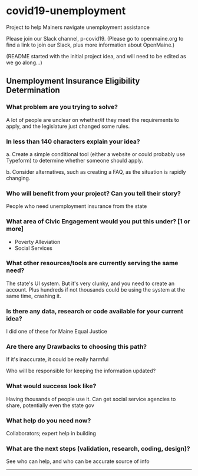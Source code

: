 # covid19-unemployment
Project to help Mainers navigate unemployment assistance

Please join our Slack channel, p-covid19. (Please go to openmaine.org to find a link
to join our Slack, plus more information about OpenMaine.)

(README started with the initial project idea, and will need to be edited as we go along...)


<!--- Fill in the template below and click 'Submit new issue'  --->

## Unemployment Insurance Eligibility Determination


### What problem are you trying to solve?

A lot of people are unclear on whether/if they meet the requirements to apply, and the legislature just changed some rules.


### In less than 140 characters explain your idea?

a. Create a simple conditional tool (either a website or could probably use Typeform) to determine whether someone should apply. 

b. Consider alternatives, such as creating a FAQ, as the situation is rapidly changing.


### Who will benefit from your project? Can you tell their story?

People who need unemployment insurance from the state 

### What area of Civic Engagement would you put this under? [1 or more]

- Poverty Alleviation 
- Social Services


### What other resources/tools are currently serving the same need? 

The state's UI system. But it's very clunky, and you need to create an account. Plus hundreds if not thousands could be using the system at the same time, crashing it. 


### Is there any data, research or code available for your current idea?

I did one of these for Maine Equal Justice 


### Are there any Drawbacks to choosing this path?

If it's inaccurate, it could be really harmful

Who will be responsible for keeping the information updated?


### What would success look like?

Having thousands of people use it. Can get social service agencies to share, potentially even the state gov


### What help do you need now?

Collaborators; expert help in building

### What are the next steps (validation, research, coding, design)?

See who can help, and who can be accurate source of info



----



